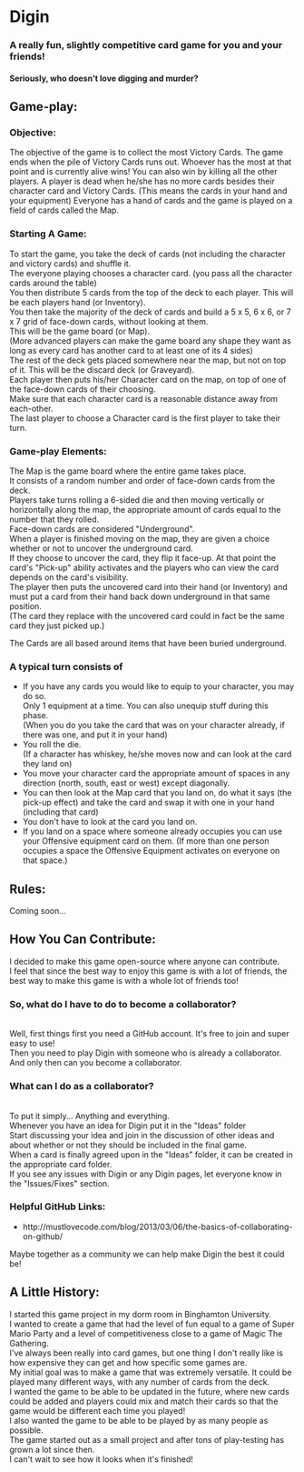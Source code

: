 <h1>Digin</h1>
<h3>
A really fun, slightly competitive card game for you and your friends!</h3>
<h4>Seriously, who doesn't love digging and murder?
</h4>

<h2>
Game-play:
</h2>

<h3>
Objective:
</h3>
The objective of the game is to collect the most Victory Cards.
The game ends when the pile of Victory Cards runs out. Whoever has the most at that point and is currently alive wins! You can also win by killing all the other players.
A player is dead when he/she has no more cards besides their character card and Victory Cards. (This means the cards in your hand and your equipment)
Everyone has a hand of cards and the game is played on a field of cards called the Map.

<h3>
Starting A Game:
</h3>
To start the game, you take the deck of cards (not including the character and victory cards) and shuffle it. 
<br>The everyone playing chooses a character card. (you pass all the character cards around the table)
<br>You then distribute 5 cards from the top of the deck to each player. This will be each players hand (or Inventory).
<br>You then take the majority of the deck of cards and build a 5 x 5, 6 x 6, or 7 x 7 grid of face-down cards, without looking at them.
<br>This will be the game board (or Map).
<br>(More advanced players can make the game board any shape they want as long as every card has another card to at least one of its 4 sides)
<br>The rest of the deck gets placed somewhere near the map, but not on top of it. This will be the discard deck (or Graveyard).
<br>Each player then puts his/her Character card on the map, on top of one of the face-down cards of their choosing.
<br>Make sure that each character card is a reasonable distance away from each-other.
<br>The last player to choose a Character card is the first player to take their turn.

<h3>
Game-play Elements:
</h3>
The Map is the game board where the entire game takes place. 
<br>It consists of a random number and order of face-down cards from the deck. 
<br>Players take turns rolling a 6-sided die and then moving vertically or horizontally along the map, the appropriate amount of cards equal to the number that they rolled.
<br>Face-down cards are considered "Underground". 
<br>When a player is finished moving on the map, they are given a choice whether or not to uncover the underground card.
<br>If they choose to uncover the card, they flip it face-up. At that point the card's "Pick-up" ability activates and the players who can view the card depends on the card's visibility.
<br>The player then puts the uncovered card into their hand (or Inventory) and must put a card from their hand back down underground in that same position. 
<br>(The card they replace with the uncovered card could in fact be the same card they just picked up.)

The Cards are all based around items that have been buried underground. 

<h3>
A typical turn consists of
</h3>
<ul>
<li>If you have any cards you would like to equip to your character, you may do so.
<br>Only 1 equipment at a time. You can also unequip stuff during this phase.
<br>(When you do you take the card that was on your character already, if there was one, and put it in your hand)
<li>You roll the die.
<br>(If a character has whiskey, he/she moves now and can look at the card they land on)
<li>You move your character card the appropriate amount of spaces in any direction (north, south, east or west) except diagonally. 
<li>You can then look at the Map card that you land on, do what it says (the pick-up effect) and take the card and swap it with one in your hand 
<br>(including that card)
<li>You don't have to look at the card you land on.
<li>If you land on a space where someone already occupies you can use your Offensive equipment card on them. (If more than one person occupies a space the Offensive Equipment activates on everyone on that space.)
</ul>

<h2>
Rules:
</h2>
Coming soon...

<h2>
How You Can Contribute:
</h2>
I decided to make this game open-source where anyone can contribute. 
<br>I feel that since the best way to enjoy this game is with a lot of friends, the best way to make this game is with a whole lot of friends too!

<h3>
So, what do I have to do to become a collaborator?
</h3>
<br>Well, first things first you need a GitHub account. It's free to join and super easy to use!
<br>Then you need to play Digin with someone who is already a collaborator.
<br>And only then can you become a collaborator.

<h3>
What can I do as a collaborator?
</h3>
<br>To put it simply... Anything and everything. 
<br>Whenever you have an idea for Digin put it in the "Ideas" folder
<br>Start discussing your idea and join in the discussion of other ideas and about whether or not they should be included in the final game.
<br>When a card is finally agreed upon in the "Ideas" folder, it can be created in the appropriate card folder.
<br>If you see any issues with Digin or any Digin pages, let everyone know in the "Issues/Fixes" section.

<h3>
Helpful GitHub Links:
</h3>
<ul>
<li>http://mustlovecode.com/blog/2013/03/06/the-basics-of-collaborating-on-github/
</ul>

Maybe together as a community we can help make Digin the best it could be!

<h2>
A Little History:
</h2>
I started this game project in my dorm room in Binghamton University. 
<br>I wanted to create a game that had the level of fun equal to a game of Super Mario Party and a level of competitiveness close to a game of Magic The Gathering.
<br>I've always been really into card games, but one thing I don't really like is how expensive they can get and how specific some games are. 
<br>My initial goal was to make a game that was extremely versatile. It could be played many different ways, with any number of cards from the deck.
<br>I wanted the game to be able to be updated in the future, where new cards could be added and players could mix and match their cards so that the game would be different each time you played!
<br>I also wanted the game to be able to be played by as many people as possible.
<br>The game started out as a small project and after tons of play-testing has grown a lot since then. 
<br>I can't wait to see how it looks when it's finished!